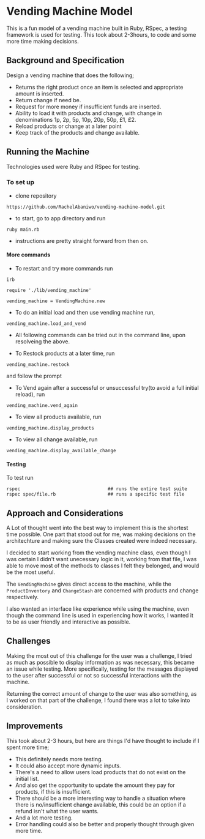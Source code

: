 # Vending Machine Model
This is a fun model of a vending machine built in Ruby, RSpec, a testing framework is used for testing. This took about 2-3hours, to code and some more time making decisions.

## Background and Specification

Design a vending machine that does the following;
- Returns the right product once an item is selected and appropriate amount is inserted.
- Return change if need be.
- Request for more money if insufficient funds are inserted.
- Ability to load it with products and change, with change in denominations 1p, 2p, 5p, 10p, 20p, 50p, £1, £2.
- Reload products or change at a later point
- Keep track of the products and change available.

## Running the Machine

Technologies used were Ruby and RSpec for testing.

### To set up

- clone repository
```
https://github.com/RachelAbaniwo/vending-machine-model.git
```

- to start, go to app directory and run
```
ruby main.rb
```

- instructions are pretty straight forward from then on.

#### More commands

- To restart and try more commands run

```
irb
```
```
require './lib/vending_machine'
```
```
vending_machine = VendingMachine.new
```
- To do an initial load and then use vending machine run,
```
vending_machine.load_and_vend
```
- All following commands can be tried out in the command line, upon resolveing the above.

- To Restock products at a later time, run
```
vending_machine.restock
```
and follow the prompt

- To Vend again after a successful or unsuccessful try(to avoid a full initial reload), run
```
vending_machine.vend_again
```

- To view all products available, run
```
vending_machine.display_products
```

- To view all change available, run
```
vending_machine.display_available_change
```

#### Testing

To test run

```
rspec                                ## runs the entire test suite
rspec spec/file.rb                   ## runs a specific test file
```

## Approach and Considerations

A Lot of thought went into the best way to implement this is the shortest time possible. One part that stood out for me, was making decisions on the architechture and making sure the Classes created were indeed necessary.

I decided to start working from the vending machine class, even though I was certain I didn't want unecessary logic in it, working from that file, I was able to move most of the methods to classes I felt they belonged, and would be the most useful.

The `VendingMachine` gives direct access to the machine, while the `ProductInventory` and `ChangeStash` are concerned with products and change respectively.

I also wanted an interface like experience while using the machine, even though the command line is used in experiencing how it works, I wanted it to be as user friendly and interactive as possible.

## Challenges

Making the most out of this challenge for the user was a challenge, I tried as much as possible to display information as was necessary, this became an issue while testing. More specifically, testing for the messages displayed to the user after successful or not so successful interactions with the machine.

Returning the correct amount of change to the user was also something, as I worked on that part of the challenge, I found there was a lot to take into consideration.


## Improvements
This took about 2-3 hours, but here are things I'd have thought to include if I spent more time;

- This definitely needs more testing. 
- It could also accept more dynamic inputs.
- There's a need to allow users load products that do not exist on the initial list.
- And also get the opportunity to update the amount they pay for products, if this is insufficient.
- There should be a more interesting way to handle a situation where there is no/insufficient change available, this could be an option if a refund isn't what the user wants.
- And a lot more testing.
- Error handling could also be better and properly thought through given more time.



